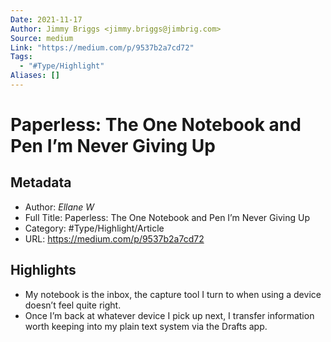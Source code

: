 ```yaml
---
Date: 2021-11-17
Author: Jimmy Briggs <jimmy.briggs@jimbrig.com>
Source: medium
Link: "https://medium.com/p/9537b2a7cd72"
Tags:
  - "#Type/Highlight"
Aliases: []
---
```


# Paperless: The One Notebook and Pen I’m Never Giving Up

## Metadata

* Author: *Ellane W*
* Full Title: Paperless: The One Notebook and Pen I’m Never Giving Up
* Category: #Type/Highlight/Article
* URL: https://medium.com/p/9537b2a7cd72

## Highlights

* My notebook is the inbox, the capture tool I turn to when using a device doesn’t feel quite right.
* Once I’m back at whatever device I pick up next, I transfer information worth keeping into my plain text system via the Drafts app.
